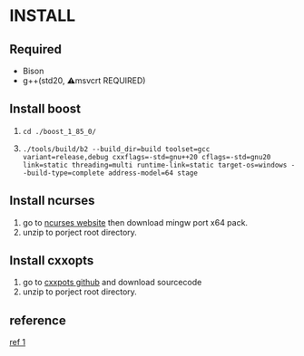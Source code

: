 # INSTALL
## Required
* Bison
* g++(std20, :warning:msvcrt REQUIRED)
## Install boost
1. `cd ./boost_1_85_0/`
<!-- 2. `mkdir boost_build` -->
3. `./tools/build/b2 --build_dir=build toolset=gcc variant=release,debug cxxflags=-std=gnu++20 cflags=-std=gnu20 link=static threading=multi runtime-link=static target-os=windows --build-type=complete address-model=64 stage`
## Install ncurses
1. go to [ncurses website](https://invisible-island.net/ncurses/#download_mingw) then download mingw port x64 pack.
2. unzip to porject root directory.
## Install cxxopts
1. go to [cxxpots github](https://github.com/jarro2783/cxxopts/releases) and download sourcecode
2. unzip to porject root directory.
## reference
[ref 1](https://blog.csdn.net/zhizhengguan/article/details/96484543)